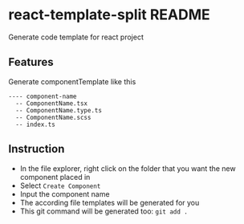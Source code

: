 # react-template-split README

Generate code template for react project
## Features

Generate componentTemplate
like this
```
---- component-name
  -- ComponentName.tsx
  -- ComponentName.type.ts
  -- ComponentName.scss
  -- index.ts
```

## Instruction

- In the file explorer, right click on the folder that you want the new component placed in
- Select `Create Component`
- Input the component name
- The according file templates will be generated for you
- This git command will be generated too: `git add .` 